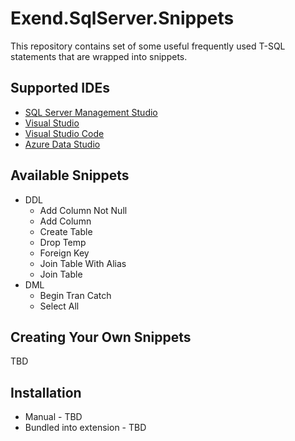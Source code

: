 # Exend.SqlServer.Snippets

This repository contains set of some useful frequently used T-SQL statements that are wrapped into snippets.  

## Supported IDEs
- [SQL Server Management Studio](https://docs.microsoft.com/en-us/sql/ssms/download-sql-server-management-studio-ssms)
- [Visual Studio](https://visualstudio.microsoft.com/)
- [Visual Studio Code](https://code.visualstudio.com)
- [Azure Data Studio](https://docs.microsoft.com/en-us/sql/azure-data-studio/download-azure-data-studio)

## Available Snippets
- DDL
    - Add Column Not Null
    - Add Column
    - Create Table
    - Drop Temp
    - Foreign Key
    - Join Table With Alias
    - Join Table
- DML
    - Begin Tran Catch
    - Select All

## Creating Your Own Snippets
TBD

## Installation
- Manual - TBD
- Bundled into extension - TBD
